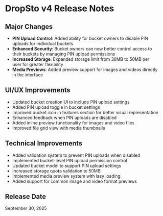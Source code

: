 # DropSto v4 Release Notes

## Major Changes
- **PIN Upload Control**: Added ability for bucket owners to disable PIN uploads for individual buckets
- **Enhanced Security**: Bucket owners can now better control access to their buckets by managing PIN upload permissions
- **Increased Storage**: Expanded storage limit from 30MB to 50MB per user for greater flexibility
- **Media Previews**: Added preview support for images and videos directly in the interface

## UI/UX Improvements
- Updated bucket creation UI to include PIN upload settings
- Added PIN upload toggle in bucket settings
- Improved bucket icon in features section for better visual representation
- Enhanced feedback when PIN uploads are disabled
- Added inline preview functionality for images and video files
- Improved file grid view with media thumbnails

## Technical Improvements
- Added validation system to prevent PIN uploads when disabled
- Implemented bucket-level PIN upload permission control
- Updated bucket model to support PIN upload settings
- Increased storage quota validation to 50MB
- Implemented media preview system with lazy loading
- Added support for common image and video format previews

## Release Date
September 30, 2025
